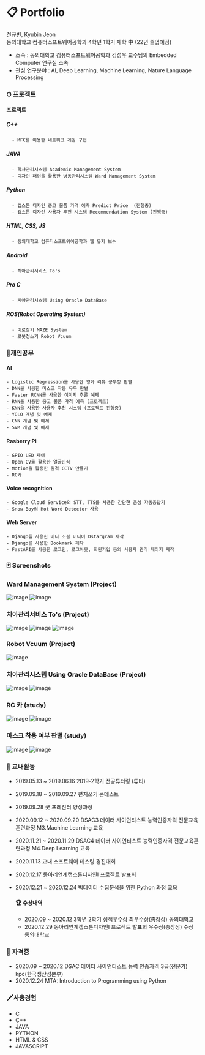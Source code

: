 # 📋 Portfolio

전규빈, Kyubin Jeon  
동의대학교 컴퓨터소프트웨어공학과 4학년 1학기 재학 中 (22년 졸업예정)
- 소속 : 동의대학교 컴퓨터소프트웨어공학과 김성우 교수님의 Embedded Computer 연구실 소속  
- 관심 연구분야 : AI, Deep Learning, Machine Learning, Nature Language Processing

  
### ⏱ 프로젝트

  #### 프로젝트
   ##### C++
      - MFC를 이용한 네트워크 게임 구현
   
   ##### JAVA 
      - 학사관리시스템 Academic Management System
      - 디자인 패턴을 활용한 병동관리시스템 Ward Management System
   ##### Python
      - 캡스톤 디자인 중고 물품 가격 예측 Predict Price  (진행중)
      - 캡스톤 디자인 사용자 추천 시스템 Recommendation System (진행중)
   ##### HTML, CSS, JS
      - 동의대학교 컴퓨터소프트웨어공학과 웹 유지 보수
      
   ##### Android
      - 치아관리서비스 To's
   
   ##### Pro C
      - 치아관리시스템 Using Oracle DataBase
     
   ##### ROS(Robot Operating System)
      - 미로찾기 MAZE System 
      - 로봇청소기 Robot Vcuum
   
   
### 📝개인공부
  #### AI
    - Logistic Regression를 사용한 영화 리뷰 긍부정 판별
    - DNN을 사용한 마스크 착용 유무 판별
    - Faster RCNN를 사용한 이미지 추론 예제
    - RNN을 사용한 중고 물품 가격 예측 (프로젝트)
    - KNN을 사용한 사용자 추천 시스템 (프로젝트 진행중)
    - YOLO 개념 및 예제
    - CNN 개념 및 예제
    - SVM 개념 및 예제
    
  #### Rasberry Pi
    - GPIO LED 제어
    - Open CV를 활용한 얼굴인식
    - Motion을 활용한 원격 CCTV 만들기
    - RC카
  #### Voice recognition
    - Google Cloud Service의 STT, TTS를 사용한 간단한 음성 자동응답기
    - Snow Boy의 Hot Word Detector 사용 
  #### Web Server
    - Django를 사용한 미니 소셜 미디어 Dstargram 제작
    - Django를 사용한 Bookmark 제작
    - FastAPI를 사용한 로그인, 로그아웃, 회원가입 등의 사용자 관리 페이지 제작 


### 🃏 Screenshots
  ### Ward Management System (Project)
   ![image](https://user-images.githubusercontent.com/57741060/116654146-8c26c500-a9c3-11eb-94db-bc777d08a1dc.png)
   ![image](https://user-images.githubusercontent.com/57741060/116653926-1cb0d580-a9c3-11eb-8cd6-2267c0a5c898.png)
    
  ### 치아관리서비스 To's (Project)
   ![image](https://user-images.githubusercontent.com/57741060/116654770-cf356800-a9c4-11eb-88fe-7e719ebf1791.png)
   ![image](https://user-images.githubusercontent.com/57741060/116654786-d3618580-a9c4-11eb-9627-1c4591de663a.png)
   ![image](https://user-images.githubusercontent.com/57741060/116654801-d9576680-a9c4-11eb-89dd-a6545a67a03c.png)

  ### Robot Vcuum (Project)
   ![image](https://user-images.githubusercontent.com/57741060/116654701-add47c00-a9c4-11eb-86bb-ab4791fd8474.png)

  ### 치아관리시스템 Using Oracle DataBase (Project)
   ![image](https://user-images.githubusercontent.com/57741060/116655112-74504080-a9c5-11eb-9337-76691fa1f5d5.png)
   ![image](https://user-images.githubusercontent.com/57741060/116655069-63073400-a9c5-11eb-889e-b130f1aa2c40.png)
  
  ### RC 카 (study)
   ![image](https://user-images.githubusercontent.com/57741060/116655673-74047500-a9c6-11eb-86c2-a5d4a103f93c.png)
   ![image](https://user-images.githubusercontent.com/57741060/116655682-78309280-a9c6-11eb-8b6f-5ace31fd93e1.png)
  
  ### 마스크 착용 여부 판별 (study)
   ![image](https://user-images.githubusercontent.com/57741060/116655930-cc3b7700-a9c6-11eb-9c37-5d9b32ee12cb.png)
   ![image](https://user-images.githubusercontent.com/57741060/116655941-cf366780-a9c6-11eb-8c92-f7f2a410b81e.png)




### 🌈 교내활동
- 2019.05.13 ~ 2019.06.16 2019-2학기 전공튜터링 (튜티)
- 2019.09.18 ~ 2019.09.27 편지쓰기 콘테스트
- 2019.09.28 굿 프레진터 양성과정
- 2020.09.12 ~ 2020.09.20 DSAC3 데이터 사이언티스트 능력인증자격 전문교육훈련과정 M3.Machine Learning 교육
- 2020.11.21 ~ 2020.11.29 DSAC4 데이터 사이언티스트 능력인증자격 전문교육훈련과정 M4.Deep Learning 교육
- 2020.11.13 교내 소프트웨어 테스팅 경진대회
- 2020.12.17 동아리연계캡스톤디자인Ⅰ 프로젝트 발표회
- 2020.12.21 ~ 2020.12.24 빅데이터 수집분석을 위한 Python 과정 교육


  #### 🏆 수상내역
  - 2020.09 ~ 2020.12 3학년 2학기 성적우수상 최우수상(총장상) 동의대학교
  - 2020.12.29 동아리연계캡스톤디자인Ⅰ 프로젝트 발표회 우수상(총장상) 수상 동의대학교


### 👑 자격증
- 2020.09 ~ 2020.12 DSAC 데이터 사이언티스트 능력 인증자격 3급(전문가) kpc(한국생산성본부)
- 2020.12.24 MTA: Introduction to Programming using Python


### 🗡사용경험
- C
- C++
- JAVA
- PYTHON
- HTML & CSS
- JAVASCRIPT
